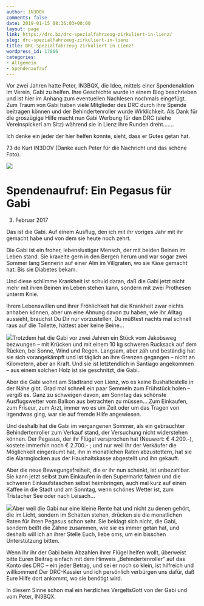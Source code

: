 ```yaml
---
author: IN3DOV
comments: false
date: 2019-01-15 08:36:03+00:00
layout: page
link: https://drc.bz/drc-spezialfahrzeug-zirkuliert-in-lienz/
slug: drc-spezialfahrzeug-zirkuliert-in-lienz
title: DRC-Spezialfahrzeug zirkuliert in Lienz!
wordpress_id: 17866
categories:
- Allgemein
- Spendenaufruf
---
```


Vor zwei Jahren hatte Peter, IN3BQX, die Idee, mittels einer Spendenaktion im Verein, Gabi zu helfen. Ihre Geschichte wurde in einem Blog beschrieben und ist hier im Anhang zum eventuellen Nachlesen nochmals eingefügt. Zum Traum von Gabi haben viele Mitglieder des DRC durch ihre Spende beitragen können und der Behindertenroller wurde Wirklichkeit. Als Dank für die groszügige Hilfe macht nun Gabi Werbung für den DRC (siehe Vereinspickerl am Sitz) während sie in Lienz ihre Runden dreht.......


Ich denke ein jeder der hier helfen konnte, sieht, dass er Gutes getan hat.

73 de Kurt IN3DOV (Danke auch Peter für die Nachricht und das schöne Foto).

![](https://drc.bz/wp-content/uploads/2019/01/IMG_20181020_143534-1-1024x768.jpg)




# Spendenaufruf: Ein Pegasus für Gabi


3. Februar 2017

Das ist die Gabi. Auf einem Ausflug, den ich mit ihr voriges Jahr mit ihr gemacht habe und von dem sie heute noch zehrt.

Die Gabi ist ein froher, lebenslustiger Mensch, der mit beiden Beinen im Leben stand. Sie kraxelte gern in den Bergen herum und war sogar zwei Sommer lang Sennerin auf einer Alm im Villgraten, wo sie Käse gemacht hat. Bis sie Diabetes bekam.

Und diese schlimme Krankheit ist schuld daran, daß die Gabi jetzt nicht mehr mit ihren Beinen im Leben stehen kann, sondern mit zwei Prothesen unterm Knie.

Ihrem Lebenswillen und ihrer Fröhlichkeit hat die Krankheit zwar nichts anhaben können, aber um eine Ahnung davon zu haben, wie ihr Alltag aussieht, brauchst Du Dir nur vorzustellen, Du müßtest nachts mal schnell raus auf die Toilette, hättest aber keine Beine…

[![](https://drc.bz/wp-content/uploads/2017/02/Gabi2.jpg)](https://drc.bz/spendenaufruf-ein-pegasus-fuer-gabi/gabi2/)Trotzdem hat die Gabi vor zwei Jahren ein Stück vom Jakobsweg bezwungen – mit Krücken und mit einem 10 kg schweren Rucksack auf dem Rücken, bei Sonne, Wind und Regen. Langsam, aber zäh und beständig hat sie sich vorangekämpft und ist täglich an ihre Grenzen gegangen – nicht an Kilometern, aber an Kraft. Und sie ist letztendlich in Santiago angekommen – aus einem solchen Holz ist sie geschnitzt, die Gabi..

Aber die Gabi wohnt am Stadtrand von Lienz, wo es keine Bushaltestelle in der Nähe gibt. Grad mal schnell ein paar Semmeln zum Frühstück holen – vergiß es. Ganz zu schweigen davon, am Sonntag das schönste Ausflugswetter vom Balkon aus betrachten zu müssen….Zum Einkaufen, zum Friseur, zum Arzt, immer wo es um Zeit oder um das Tragen von irgendwas ging, war sie auf fremde Hilfe angewiesen.

Und deshalb hat die Gabi im vergangenen Sommer, als ein gebrauchter Behindertenroller zum Verkauf stand, der Versuchung nicht widerstehen können. Der Pegasus, der ihr Flügel versprochen hat (Neuwert: € 4.200.-), kostete immerhin noch € 2.700.- ; und nur weil ihr der Verkäufer die Möglichkeit eingeräumt hat, ihn in monatlichen Raten abzustottern, hat sie die Alarmglocken aus der Haushaltskasse abgestellt und ihn gekauft.

Aber die neue Bewegungsfreiheit, die er ihr nun schenkt, ist unbezahlbar. Sie kann jetzt selbst zum Einkaufen in den Supermarkt fahren und die schweren Einkaufstaschen selbst heimbringen, auch mal kurz auf einen Kaffee in die Stadt und am Sonntag, wenn schönes Wetter ist, zum Tristacher See oder nach Leisach…

[![](https://drc.bz/wp-content/uploads/2017/02/Gabi3.jpg)](https://drc.bz/spendenaufruf-ein-pegasus-fuer-gabi/gabi3/)Aber weil die Gabi nur eine kleine Rente hat und nicht zu denen gehört, die im Licht, sondern im Schatten stehen, drücken sie die monatlichen Raten für ihren Pegasus schon sehr. Sie beklagt sich nicht, die Gabi, sondern beißt die Zähne zusammen, wie sie es immer getan hat, und deshalb will ich an ihrer Stelle Euch, liebe oms, um ein bisschen Unterstützung bitten.

Wenn Ihr ihr der Gabi beim Abzahlen ihrer Flügel helfen wollt, überweist bitte Euren Beitrag einfach mit dem Hinweis „Behindertenroller“ auf das Konto des DRC – ein jeder Betrag, und sei er noch so klein, ist hilfreich und willkommen!
Der DRC-Kassier und ich persönlich verbürgen uns dafür, daß Eure Hilfe dort ankommt, wo sie benötigt wird.

In diesem Sinne schon mal ein herzliches VergeltsGott von der Gabi und vom Peter, IN3BQX.

